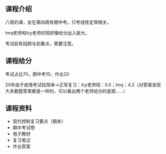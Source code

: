 ## 课程介绍
八周的课，会在第四周有期中考。只考线性定常相关。

lmq老师和lcy老师的班好像给分出入挺大。

考试前有回顾与划重点，需要注意。

## 课程给分
考试占比70，期中考10，作业20

20年由于疫情考试较简单->正常复习：lcy老师班：5.0；lmq：4.2（对答案发现大多数题答案都是一样的，可以看出两个老师给分的差距……）

## 课程资料
- 现代控制复习要点（期末）
- 期中考试卷
- 电子教材
- 复习笔记
- 作业答案
